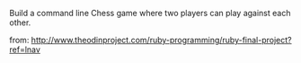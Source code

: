 Build a command line Chess game where two players can play against each other.

from: 
http://www.theodinproject.com/ruby-programming/ruby-final-project?ref=lnav
